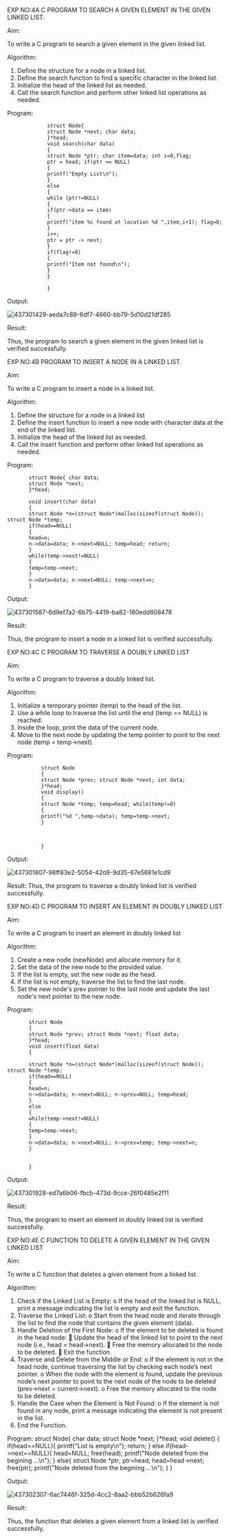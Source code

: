 EXP NO:4A C PROGRAM TO SEARCH A GIVEN ELEMENT IN THE GIVEN LINKED LIST.

Aim:

To write a C program to search a given element in the given linked list.

Algorithm:

1.	Define the structure for a node in a linked list.
2.	Define the search function to find a specific character in the linked list.
3.	Initialize the head of the linked list as needed.
4.	Call the search function and perform other linked list operations as needed.
 
Program:

                 struct Node{
                 struct Node *next; char data;
                 }*head;
                 void search(char data)
                 {
                 struct Node *ptr; char item=data; int i=0,flag;
                 ptr = head; if(ptr == NULL)
                 {
                 printf("Empty List\n");
                 }
                 else
                 {
                 while (ptr!=NULL)
                 {
                 if(ptr->data == item)
                 {
                 printf("item %c found at location %d ",item,i+1); flag=0;
                 }
                 i++;
                 ptr = ptr -> next;
                 }
                 if(flag!=0)
                 {
                 printf("Item not found\n");
                 }
                 }
                 
                 }
                  



Output:

![437301429-aeda7c89-6df7-4660-bb79-5d10d21df285](https://github.com/user-attachments/assets/bab84093-52f1-4f86-8c8a-c8a2fe2ae6a8)

Result:

Thus, the program to search a given element in the given linked list is verified successfully.


 
EXP NO:4B  PROGRAM TO INSERT A NODE IN A LINKED LIST.

Aim:

To write a C program to insert a node in a linked list.

Algorithm:

1.	Define the structure for a node in a linked list
2.	Define the insert function to insert a new node with character data at the end of the linked list.
3.	Initialize the head of the linked list as needed.
4.	Call the insert function and perform other linked list operations as needed.
 
Program:

           struct Node{ char data;
           struct Node *next;
           }*head;
           
           void insert(char data)
           {
           struct Node *n=(struct Node*)malloc(sizeof(struct Node)); struct Node *temp;
           if(head==NULL)
           {
           head=n;
           n->data=data; n->next=NULL; temp=head; return;
           }
           while(temp->next!=NULL)
           {
           temp=temp->next;
           }
           n->data=data; n->next=NULL; temp->next=n;
           }
           

Output:

 ![437301587-6d9ef7a2-6b75-4419-ba82-180edd608478](https://github.com/user-attachments/assets/5947d4b3-3943-4439-b611-70fc7b98f1d0)

Result:

Thus, the program to insert a node in a linked list is verified successfully.




 
EXP NO:4C C PROGRAM TO TRAVERSE A DOUBLY LINKED LIST

Aim:

To write a C program to traverse a doubly linked list.

Algorithm:

1.	Initialize a temporary pointer (temp) to the head of the list.
2.	Use a while loop to traverse the list until the end (temp == NULL) is reached.
3.	Inside the loop, print the data of the current node.
4.	Move to the next node by updating the temp pointer to point to the next node (temp = temp->next).
 
Program:

               struct Node
               {
               struct Node *prev; struct Node *next; int data;
               }*head;
               void display()
               {
               struct Node *temp; temp=head; while(temp!=0)
               {
               printf("%d ",temp->data); temp=temp->next;
               }
               
               
               
               }


Output:

![437301807-98ff83e2-5054-42d8-9d35-67e5681e1cd9](https://github.com/user-attachments/assets/bcae4c5b-301d-4ab5-ba83-b785c60ecff6)



Result:
Thus, the program to traverse a doubly linked list is verified successfully. 





EXP NO:4D C PROGRAM TO INSERT AN ELEMENT IN DOUBLY LINKED LIST

Aim:

To write a C program to insert an element in doubly linked list

Algorithm:

1.	Create a new node (newNode) and allocate memory for it.
2.	Set the data of the new node to the provided value.
3.	If the list is empty, set the new node as the head.
4.	If the list is not empty, traverse the list to find the last node.
5.	Set the new node's prev pointer to the last node and update the last node's next pointer to the new node.
 
Program:

           struct Node
           {
           struct Node *prev; struct Node *next; float data;
           }*head;
           void insert(float data)
           {
           
           struct Node *n=(struct Node*)malloc(sizeof(struct Node)); struct Node *temp;
           if(head==NULL)
           {
           head=n;
           n->data=data; n->next=NULL; n->prev=NULL; temp=head;
           }
           else
           {
           while(temp->next!=NULL)
           {
           temp=temp->next;
           }
           n->data=data; n->next=NULL; n->prev=temp; temp->next=n;
           }
           
           
           }
            

Output:

![437301928-ed7a6b06-fbcb-473d-9cce-26f0485e2f11](https://github.com/user-attachments/assets/c38e2574-e9cb-494b-b7c6-6b35ae5b7786)

Result:

Thus, the program to insert an element in doubly linked list is verified successfully.




EXP NO:4E C FUNCTION TO DELETE A GIVEN ELEMENT IN THE GIVEN LINKED LIST

Aim:

To write a C function that deletes a given element from a linked list.

Algorithm:

1.	Check if the Linked List is Empty:
o	If the head of the linked list is NULL, print a message indicating the list is empty and exit the function.
2.	Traverse the Linked List:
o	Start from the head node and iterate through the list to find the node that contains the given element (data).
3.	Handle Deletion of the First Node:
o	If the element to be deleted is found in the head node:
	Update the head of the linked list to point to the next node (i.e., head = head->next).
	Free the memory allocated to the node to be deleted.
	Exit the function.
4.	Traverse and Delete from the Middle or End:
o	If the element is not in the head node, continue traversing the list by checking each node’s next pointer.
o	When the node with the element is found, update the previous node’s next pointer to point to the next node of the node to be deleted (prev->next = current->next).
o	Free the memory allocated to the node to be deleted.
5.	Handle the Case when the Element is Not Found:
o	If the element is not found in any node, print a message indicating the element is not present in the list.
6.	End the Function.


Program:
             struct Node{
                 char data; 
                 struct Node *next;
             }*head;
             void delete()
             {
                 if(head==NULL){
                     printf("List is empty\n");
                     return;
                 }
                 else if(head->next==NULL){
                     head=NULL;
                     free(head);
                     printf("Node deleted from the begining ...\n");
                 }
                 else{
                     struct Node *ptr;
                     ptr=head;
                     head=head->next;
                     free(ptr);
                     printf("Node deleted from the begining ...\n");
                 }
             }


Output:

![437302307-6ac7446f-325d-4cc2-8aa2-bbb52b626fa9](https://github.com/user-attachments/assets/8f3f9680-ad41-4f99-8d2e-826c5f67ec37)



Result:

Thus, the function that deletes a given element from a linked list is verified successfully.





